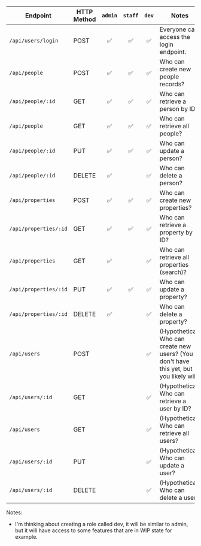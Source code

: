 | Endpoint              | HTTP Method | `admin` | `staff` | `dev` | Notes                                                                                   |
| --------------------- | ----------- | :-----: | :-----: | :---: | --------------------------------------------------------------------------------------- |
| `/api/users/login`    | POST        |   ✅    |   ✅    |  ✅   | Everyone can access the login endpoint.                                                 |
| `/api/people`         | POST        |   ✅    |   ✅    |  ✅   | Who can create new people records?                                                      |
| `/api/people/:id`     | GET         |   ✅    |   ✅    |  ✅   | Who can retrieve a person by ID?                                                        |
| `/api/people`         | GET         |   ✅    |   ✅    |  ✅   | Who can retrieve all people?                                                            |
| `/api/people/:id`     | PUT         |   ✅    |   ✅    |  ✅   | Who can update a person?                                                                |
| `/api/people/:id`     | DELETE      |   ✅    |         |  ✅   | Who can delete a person?                                                                |
| `/api/properties`     | POST        |   ✅    |   ✅    |  ✅   | Who can create new properties?                                                          |
| `/api/properties/:id` | GET         |   ✅    |   ✅    |  ✅   | Who can retrieve a property by ID?                                                      |
| `/api/properties`     | GET         |   ✅    |         |  ✅   | Who can retrieve all properties (search)?                                               |
| `/api/properties/:id` | PUT         |   ✅    |   ✅    |  ✅   | Who can update a property?                                                              |
| `/api/properties/:id` | DELETE      |   ✅    |         |  ✅   | Who can delete a property?                                                              |
| `/api/users`          | POST        |         |         |  ✅   | (Hypothetical) Who can create new users? (You don't have this yet, but you likely will) |
| `/api/users/:id`      | GET         |         |         |  ✅   | (Hypothetical) Who can retrieve a user by ID?                                           |
| `/api/users`          | GET         |         |         |  ✅   | (Hypothetical) Who can retrieve all users?                                              |
| `/api/users/:id`      | PUT         |         |         |  ✅   | (Hypothetical) Who can update a user?                                                   |
| `/api/users/:id`      | DELETE      |         |         |  ✅   | (Hypothetical) Who can delete a user?                                                   |

Notes:

- I'm thinking about creating a role called dev, it will be similar to admin, but it will have access to some features that are in WIP state for example.

